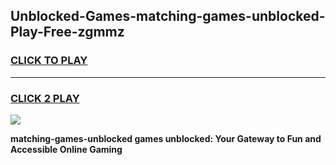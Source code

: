
## Unblocked-Games-matching-games-unblocked-Play-Free-zgmmz
<h3>
<a href="https://premium76.site?title=matching-games-unblocked&ref=21A">CLICK TO PLAY</a></h3>
<hr>

<h3>
<a href="https://premium76.site?title=matching-games-unblocked&ref=21A">CLICK 2 PLAY</a>
  
</h3>

<a href="https://premium76.site?title=matching-games-unblocked&ref=21A"><img src="https://clearcache.store/games.png"></a>


**matching-games-unblocked games unblocked: Your Gateway to Fun and Accessible Online Gaming**

